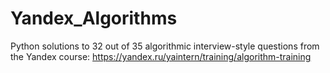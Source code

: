 # Yandex_Algorithms
Python solutions to 32 out of 35 algorithmic interview-style questions from the Yandex course: https://yandex.ru/yaintern/training/algorithm-training
